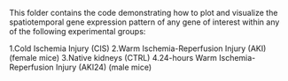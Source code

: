 This folder contains the code demonstrating how to plot and visualize the spatiotemporal gene expression pattern of any gene of interest within any of the following experimental groups:


1.Cold Ischemia Injury (CIS)
2.Warm Ischemia-Reperfusion Injury (AKI) (female mice)
3.Native kidneys (CTRL)
4.24-hours Warm Ischemia-Reperfusion Injury (AKI24) (male mice)





